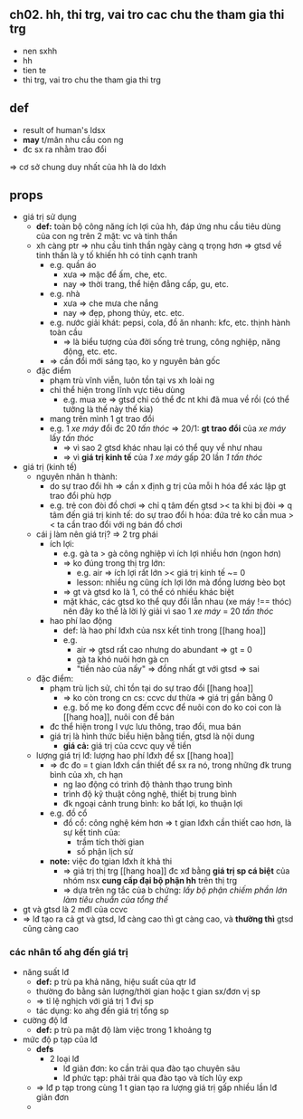 
## ch02. hh, thi trg, vai tro cac chu the tham gia thi trg
- nen sxhh
- hh
- tien te
- thi trg, vai tro chu the tham gia thi trg

## def
- result of human's ldsx
- **may** t/mãn nhu cầu con ng
- đc sx ra nhằm trao đổi

=> cơ sở chung duy nhất của hh là do ldxh

## props
- giá trị sử dụng
	- **def:** toàn bộ công năng ích lợi của hh, đáp ứng nhu cầu tiêu dùng của con ng trên 2 mặt: vc và tinh thần
	- xh càng ptr => nhu cầu tinh thần ngày càng q trọng hơn => gtsd về tinh thần là y tố khiến hh có tính cạnh tranh
		- e.g. quần áo
			- xưa => mặc để ấm, che, etc.
			- nay => thời trang, thể hiện đẳng cấp, gu, etc.
		- e.g. nhà
			- xưa => che mưa che nắng
			- nay => đẹp, phong thủy, etc. etc.
		- e.g. nước giải khát: pepsi, cola, đồ ăn nhanh: kfc, etc. thịnh hành toàn cầu
			- => là biểu tượng của đời sống trẻ trung, công nghiệp, năng động, etc. etc.
		- => cần đổi mới sáng tạo, ko y nguyên bản gốc
	- đặc điểm
		- phạm trù vĩnh viễn, luôn tồn tại vs xh loài ng
		- chỉ thể hiện trong lĩnh vực tiêu dùng
			- e.g. mua xe => gtsd chỉ có thể đc nt khi đã mua về rồi (có thể tưởng là thế này thế kia)
		- mang trên mình 1 gt trao đổi
		- e.g. 1 *xe máy* đổi đc 20 *tấn thóc* => 20/1: **gt trao đổi** của *xe máy* lấy *tấn thóc*
			- => vì sao 2 gtsd khác nhau lại có thể quy về như nhau
			- => vì **giá trị kinh tế** của *1 xe máy* gấp 20 lần *1 tấn thóc*
- giá trị (kinh tế)
	- nguyên nhân h thành: 
		- do sự trao đổi hh => cần x định g trị của mỗi h hóa để xác lập gt trao đổi phù hợp
		- e.g. trẻ con đòi đồ chơi => chỉ q tâm đến gtsd >< ta khi bị đòi => q tâm đến giá trị kinh tế: do sự trao đổi h hóa: đứa trẻ ko cần mua >< ta cần trao đổi với ng bán đồ chơi
	- cái j làm nên giá trị? => 2 trg phái
		- ích lợi:
			- e.g. gà ta > gà công nghiệp vì ích lợi nhiều hơn (ngon hơn)
			- => ko đúng trong thị trg lớn:
				- e.g. air => ích lợi rất lớn >< giá trị kinh tế ~= 0
				- lesson: nhiều ng cũng ích lợi lớn mà đồng lương bèo bọt
			- => gt và gtsd ko là 1, có thể có nhiều khác biệt
			- mặt khác, các gtsd ko thể quy đổi lẫn nhau (xe máy !== thóc) nên đây ko thể là lời lý giải vì sao 1 *xe máy* = 20 *tấn thóc*
		- hao phí lao động
			- def: là hao phí lđxh của nsx kết tinh trong [[hang hoa]]
			- e.g.
				- air => gtsd rất cao nhưng do abundant => gt = 0
				- gà ta khó nuôi hơn gà cn
				- "tiền nào của nấy" => đồng nhất gt với gtsd => sai
	- đặc điểm:
		- phạm trù lịch sử, chỉ tồn tại do sự trao đổi [[hang hoa]]
			- => ko còn trong cn cs: ccvc dư thừa => giá trị gần bằng 0
			- e.g. bố mẹ ko đong đếm ccvc để nuôi con do ko coi con là [[hang hoa]], nuôi con để bán
		- đc thể hiện trong l vực lưu thông, trao đổi, mua bán
		- giá trị là hình thức biểu hiện bằng tiền, gtsd là nội dung
			- **giá cả:** giá trị của ccvc quy về tiền
	- lượng giá trị lđ: lượng hao phí lđxh để sx [[hang hoa]]
		- => đc đo = t gian lđxh cần thiết để sx ra nó, trong những đk trung bình của xh, ch hạn
			- ng lao động có trình độ thành thạo trung bình
			- trình độ kỹ thuật công nghệ, thiết bị trung bình
			- đk ngoại cảnh trung bình: ko bất lợi, ko thuận lợi
		- e.g. đồ cổ
			- đồ cổ: công nghệ kém hơn => t gian lđxh cần thiết cao hơn, là sự kết tinh của:
				- trầm tích thời gian
				- số phận lịch sử
		- **note:** việc đo tgian lđxh ít khả thi
			- => giá trị thị trg [[hang hoa]] đc xđ bằng **giá trị sp cá biệt** của nhóm nsx **cung cấp đại bộ phận hh** trên thị trg
			- => dựa trên ng tắc của b chứng: *lấy bộ phận chiếm phần lớn làm tiêu chuẩn của tổng thể*
- gt và gtsd là 2 mđl của ccvc
- => lđ tạo ra cả gt và gtsd, lđ càng cao thì gt càng cao, và **thường thì** gtsd cũng càng cao

### các nhân tố ahg đến giá trị
- năng suất lđ
	- **def:** p trù pa khả năng, hiệu suất của qtr lđ
	- thường đo bằng sản lượng/thời gian hoặc t gian sx/đơn vị sp
	- => tỉ lệ nghịch với giá trị 1 đvị sp
	- tác dụng: ko ahg đến giá trị tổng sp
- cường độ lđ
	- **def:** p trù pa mật độ làm việc trong 1 khoảng tg
- mức độ p tạp của lđ
	- **defs**
		- 2 loại lđ
			- lđ giản đơn: ko cần trải qua đào tạo chuyên sâu
			- lđ phức tạp: phải trải qua đào tạo và tích lũy exp
	- => lđ p tạp trong cùng 1 t gian tạo ra lượng giá trị gấp nhiều lần lđ giản đơn
	- 